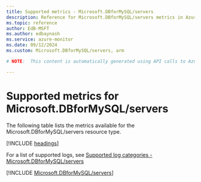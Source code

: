 ```yaml
---
title: Supported metrics - Microsoft.DBforMySQL/servers
description: Reference for Microsoft.DBforMySQL/servers metrics in Azure Monitor.
ms.topic: reference
author: EdB-MSFT
ms.author: edbaynash
ms.service: azure-monitor
ms.date: 09/12/2024
ms.custom: Microsoft.DBforMySQL/servers, arm

# NOTE:  This content is automatically generated using API calls to Azure. Any edits made on these files will be overwritten in the next run of the script. 

---
```


  
# Supported metrics for Microsoft.DBforMySQL/servers
  
The following table lists the metrics available for the Microsoft.DBforMySQL/servers resource type.  
  
  
[!INCLUDE [headings](~/reusable-content/ce-skilling/azure/includes/azure-monitor/reference/metrics/metrics-headings.md)]  
  
  
  
For a list of supported logs, see [Supported log categories - Microsoft.DBforMySQL/servers](../supported-logs/microsoft-dbformysql-servers-logs.md)  
  
 

[!INCLUDE [Microsoft.DBforMySQL/servers](~/reusable-content/ce-skilling/azure/includes/azure-monitor/reference/metrics/microsoft-dbformysql-servers-metrics-include.md)]  

